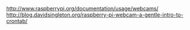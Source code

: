 http://www.raspberrypi.org/documentation/usage/webcams/
http://blog.davidsingleton.org/raspberry-pi-webcam-a-gentle-intro-to-crontab/